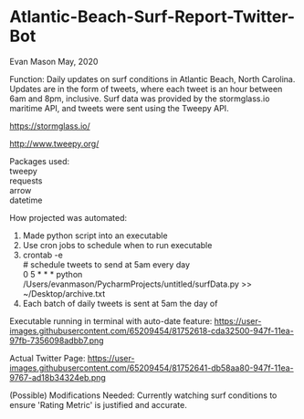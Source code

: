 # Atlantic-Beach-Surf-Report-Twitter-Bot
Evan Mason
May, 2020

Function:
Daily updates on surf conditions in Atlantic Beach, North Carolina. Updates are in the form of tweets, where each tweet is an hour between 6am and 8pm, inclusive. Surf data was provided by the stormglass.io maritime API, and tweets were sent using the Tweepy API. 

https://stormglass.io/

http://www.tweepy.org/

Packages used:<br />
tweepy<br />
requests<br />
arrow<br />
datetime<br />

How projected was automated:<br />
1. Made python script into an executable<br />
2. Use cron jobs to schedule when to run executable<br />
3. crontab -e 
<br /># schedule tweets to send at 5am every day<br />
0 5 * * * python /Users/evanmason/PycharmProjects/untitled/surfData.py >> ~/Desktop/archive.txt  <br />
4. Each batch of daily tweets is sent at 5am the day of<br />

Executable running in terminal with auto-date feature:
https://user-images.githubusercontent.com/65209454/81752618-cda32500-947f-11ea-97fb-7356098adbb7.png

Actual Twitter Page:
https://user-images.githubusercontent.com/65209454/81752641-db58aa80-947f-11ea-9767-ad18b34324eb.png

(Possible) Modifications Needed:
Currently watching surf conditions to ensure 'Rating Metric' is justified and accurate.

